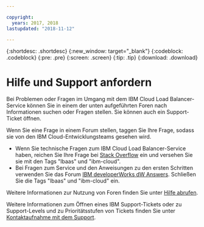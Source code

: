```yaml
---

copyright:
  years: 2017, 2018
lastupdated: "2018-11-12"

---
```


{:shortdesc: .shortdesc}
{:new_window: target="_blank"}
{:codeblock: .codeblock}
{:pre: .pre}
{:screen: .screen}
{:tip: .tip}
{:download: .download}

# Hilfe und Support anfordern

Bei Problemen oder Fragen im Umgang mit dem IBM Cloud Load Balancer-Service können Sie in einem der unten aufgeführten Foren nach Informationen suchen oder Fragen stellen. Sie können auch ein Support-Ticket öffnen.

Wenn Sie eine Frage in einem Forum stellen, taggen Sie Ihre Frage, sodass sie von den IBM Cloud-Entwicklungsteams gesehen wird.

* Wenn Sie technische Fragen zum IBM Cloud Load Balancer-Service haben, reichen Sie Ihre Frage bei [Stack Overflow](https://stackoverflow.com/search?q=lbaas+ibm-cloud) ein und versehen Sie sie mit den Tags "lbaas" und "ibm-cloud".
* Bei Fragen zum Service und den Anweisungen zu den ersten Schritten verwenden Sie das Forum [IBM developerWorks dW Answers](https://developer.ibm.com/answers/topics/lbaas.html?smartspace=ibm-cloud). Schließen Sie die Tags "lbaas" und "ibm-cloud" ein.

Weitere Informationen zur Nutzung von Foren finden Sie unter [Hilfe abrufen](https://console.bluemix.net/docs/support/index.html#getting-help).

Weitere Informationen zum Öffnen eines IBM Support-Tickets oder zu Support-Levels und zu Prioritätsstufen von Tickets finden Sie unter [Kontaktaufnahme mit dem Support](https://console.bluemix.net/docs/support/index.html#contacting-support).
